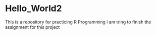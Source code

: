 # Hello_World2
This is a repository for practicing R Programming
I am tring to finish the assignment for this project
